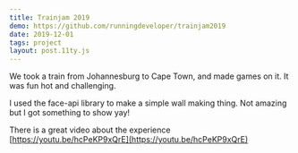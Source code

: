 ```yaml
---
title: Trainjam 2019
demo: https://github.com/runningdeveloper/trainjam2019
date: 2019-12-01
tags: project
layout: post.11ty.js
---
```


We took a train from Johannesburg to Cape Town, and made games on it. It was fun hot and challenging. 

I used the face-api library to make a simple wall making thing. Not amazing but I got something to show yay!

There is a great video about the experience [https://youtu.be/hcPeKP9xQrE](https://youtu.be/hcPeKP9xQrE)